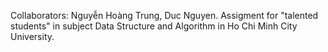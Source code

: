 Collaborators: Nguyễn Hoàng Trung, Duc Nguyen. Assigment for "talented students" in subject Data Structure and Algorithm in Ho Chi Minh City University. 
